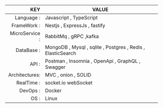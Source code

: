 

| KEY           |                                            VALUE            |
|--------------:|-------------------------------------------------------------|
| Language                  :| Javascript , TypeScript                                     |
| FrameWork                 : | Nestjs , ExpressJs , fastify                                |
| MicroService  :| RabbitMq , gRPC    ,kafka                                         |
| DataBase   :   | MongoDB , Mysql , sqlite , Postgres , Redis , ElasticSearch |
| API         :  | Postman , Insomnia , OpenApi , GraphQL , Swagger            |
| Architectures: | MVC , onion , SOLID                                         |
| RealTime    :  | socket.io    webSocket                                         |
| DevOps       : | Docker                                                      |
| OS          :  | Linux                                                       |      



